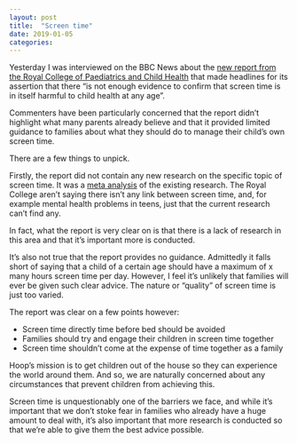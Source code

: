 ```yaml
---
layout: post
title:  "Screen time"
date: 2019-01-05  
categories:
---
```

Yesterday I was interviewed on the BBC News about the [new report from the Royal College of Paediatrics and Child Health](https://www.rcpch.ac.uk/sites/default/files/2018-12/rcpch_screen_time_guide_-_final.pdf) that made headlines for its assertion that there “is not enough evidence to confirm that screen time is in itself harmful to child health at any age”.

Commenters have been particularly concerned that the report didn’t highlight what many parents already believe and that it provided limited guidance to families about what they should do to manage their child’s own screen time.

There are a few things to unpick.

Firstly, the report did not contain any new research on the specific topic of screen time. It was a [meta analysis](https://en.wikipedia.org/wiki/Meta-analysis) of the existing research. The Royal College aren’t saying there isn’t any link between screen time, and, for example mental health problems in teens, just that the current research can’t find any.

In fact, what the report is very clear on is that there is a lack of research in this area and that it’s important more is conducted.

It’s also not true that the report provides no guidance. Admittedly it falls short of saying that a child of a certain age should have a maximum of x many hours screen time per day. However, I feel it’s unlikely that families will ever be given such clear advice. The nature or “quality” of screen time is just too varied.

The report was clear on a few points however:

- Screen time directly time before bed should be avoided
- Families should try and engage their children in screen time together
- Screen time shouldn’t come at the expense of time together as a family

Hoop’s mission is to get children out of the house so they can experience the world around them. And so, we are naturally concerned about any circumstances that prevent children from achieving this.

Screen time is unquestionably one of the barriers we face, and while it’s important that we don’t stoke fear in families who already have a huge amount to deal with, it’s also important that more research is conducted so that we’re able to give them the best advice possible.
